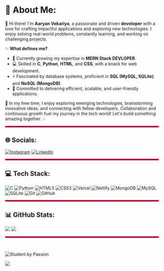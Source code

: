# 💫 About Me:

👋 Hi there! I'm **Aaryan Vekariya**, a passionate and driven **developer** with a love for crafting impactful applications and exploring new technologies. I enjoy solving real-world problems, constantly learning, and working on challenging projects.  

✨ **What defines me?**  
- 🌱 Currently growing my expertise in **MERN Stack DEVLOPER**.  
- 💻 Skilled in **C**, **Python**, **HTML**, and **CSS**, with a knack for web development.  
- ⚡ Fascinated by database systems, proficient in **SQL (MySQL, SQLite)** and **NoSQL (MongoDB)**.  
- 🚀 Committed to delivering efficient, scalable, and user-friendly applications.  

🌟 In my free time, I enjoy exploring emerging technologies, brainstorming innovative ideas, and connecting with fellow developers. Collaboration and continuous growth fuel my journey in the tech world! Let's build something amazing together. 💡

<hr style="border: 2px solid #FA003F;" />

## 🌐 Socials:
[![Instagram](https://img.shields.io/badge/Instagram-%23E4405F.svg?logo=Instagram&logoColor=white&style=for-the-badge&labelColor=black)](https://www.instagram.com/a_d.e_v_o_l_k_n/)
[![LinkedIn](https://img.shields.io/badge/LinkedIn-%230077B5.svg?style=for-the-badge&logo=linkedin&logoColor=white)](https://linkedin.com/in/aaryan-vekariya-647257272)  

<hr style="border: 2px solid #FA003F;" />

## 💻 Tech Stack:
![C](https://img.shields.io/badge/c-%2300599C.svg?style=for-the-badge&logo=c&logoColor=white)  ![Python](https://img.shields.io/badge/python-%2314354C.svg?style=for-the-badge&logo=python&logoColor=white)  ![HTML5](https://img.shields.io/badge/html5-%23E34F26.svg?style=for-the-badge&logo=html5&logoColor=white)  ![CSS3](https://img.shields.io/badge/css3-%231572B6.svg?style=for-the-badge&logo=css3&logoColor=white)  ![Vercel](https://img.shields.io/badge/vercel-%23000000.svg?style=for-the-badge&logo=vercel&logoColor=white)  ![Netlify](https://img.shields.io/badge/netlify-%23000000.svg?style=for-the-badge&logo=netlify&logoColor=#00C7B7)  ![MongoDB](https://img.shields.io/badge/MongoDB-%234ea94b.svg?style=for-the-badge&logo=mongodb&logoColor=white)  ![MySQL](https://img.shields.io/badge/mysql-%234479A1.svg?style=for-the-badge&logo=mysql&logoColor=white) ![SQLite](https://img.shields.io/badge/sqlite-%2307405e.svg?style=for-the-badge&logo=sqlite&logoColor=white)  ![Git](https://img.shields.io/badge/git-%23F05033.svg?style=for-the-badge&logo=git&logoColor=white)  ![GitHub](https://img.shields.io/badge/github-%23121011.svg?style=for-the-badge&logo=github&logoColor=white)  

<hr style="border: 2px solid #FA003F;" />

## 📊 GitHub Stats:

![](https://github-readme-stats.vercel.app/api?username=aaryanvekariya&theme=dark&hide_border=false&include_all_commits=false&count_private=false&bg_color=0d1117&title_color=FA003F&text_color=ffffff&icon_color=)
![](https://github-readme-streak-stats.herokuapp.com/?user=aaryanvekariya&theme=dark&hide_border=false)  

<hr style="border: 2px solid #FA003F;" />
<br>

![Student by Passion](https://img.shields.io/badge/Professional%20Student%20-%E2%9C%94-skyblue?style=for-the-badge&logo=github&logoColor=white) 

[![](https://visitcount.itsvg.in/api?id=aaryanvekariya&icon=0&color=6)](https://visitcount.itsvg.in)

<!-- Created with 💻 by Aryan Vekariya -->








